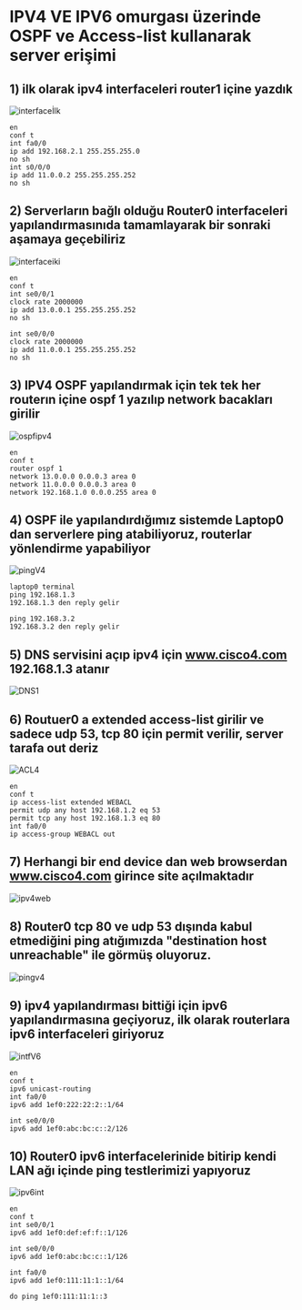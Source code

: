 # IPV4 VE IPV6 omurgası üzerinde OSPF ve Access-list kullanarak server erişimi

## 1) ilk olarak ipv4 interfaceleri router1 içine yazdık
![interfaceİlk](https://github.com/X7pros/ProjeGiris/blob/main/Bitirme%20resimler/1interfaceler.jpg)

```
en 
conf t
int fa0/0 
ip add 192.168.2.1 255.255.255.0  
no sh 
int s0/0/0 
ip add 11.0.0.2 255.255.255.252 
no sh 
```
## 2) Serverların bağlı olduğu Router0 interfaceleri yapılandırmasınıda tamamlayarak bir sonraki aşamaya geçebiliriz
![interfaceiki](https://github.com/X7pros/ProjeGiris/blob/main/Bitirme%20resimler/2interfaceler.jpg)
```
en
conf t
int se0/0/1
clock rate 2000000
ip add 13.0.0.1 255.255.255.252
no sh

int se0/0/0
clock rate 2000000
ip add 11.0.0.1 255.255.255.252
no sh

```
## 3) IPV4 OSPF yapılandırmak için tek tek her routerın içine ospf 1 yazılıp network bacakları girilir
![ospfipv4](https://github.com/X7pros/ProjeGiris/blob/main/Bitirme%20resimler/3ipv4%20ospf%20tamam.jpg)
```
en
conf t
router ospf 1
network 13.0.0.0 0.0.0.3 area 0
network 11.0.0.0 0.0.0.3 area 0
network 192.168.1.0 0.0.0.255 area 0

```
## 4) OSPF ile yapılandırdığımız sistemde Laptop0 dan serverlere ping atabiliyoruz, routerlar yönlendirme yapabiliyor
![pingV4](https://github.com/X7pros/ProjeGiris/blob/main/Bitirme%20resimler/4ipv4%20ospf_pingTestiTamam.jpg)
```
laptop0 terminal
ping 192.168.1.3
192.168.1.3 den reply gelir

ping 192.168.3.2
192.168.3.2 den reply gelir
```
## 5) DNS servisini açıp ipv4 için www.cisco4.com 192.168.1.3 atanır
![DNS1](https://github.com/X7pros/ProjeGiris/blob/main/Bitirme%20resimler/93DNS.jpg)

## 6) Routuer0 a extended access-list girilir ve sadece udp 53, tcp 80 için permit verilir, server tarafa out deriz
![ACL4](https://github.com/X7pros/ProjeGiris/blob/main/Bitirme%20resimler/5ipv4ACLpermit_dns.jpg)
```
en
conf t
ip access-list extended WEBACL
permit udp any host 192.168.1.2 eq 53
permit tcp any host 192.168.1.3 eq 80
int fa0/0
ip access-group WEBACL out
```
## 7) Herhangi bir end device dan web browserdan www.cisco4.com girince site açılmaktadır
![ipv4web](https://github.com/X7pros/ProjeGiris/blob/main/Bitirme%20resimler/6ipv4web_sitesigiris.jpg)

## 8) Router0 tcp 80 ve udp 53 dışında kabul etmediğini ping atığımızda "destination host unreachable" ile görmüş oluyoruz.
![pingv4](https://github.com/X7pros/ProjeGiris/blob/main/Bitirme%20resimler/7Router%20ping%20kabul%20etmiyor%20sadece%20webden%20izin%20veriyor.jpg)
## 9) ipv4 yapılandırması bittiği için ipv6 yapılandırmasına geçiyoruz, ilk olarak routerlara ipv6 interfaceleri giriyoruz
![intfV6](https://github.com/X7pros/ProjeGiris/blob/main/Bitirme%20resimler/8ipv6%20interface.jpg)
```
en
conf t
ipv6 unicast-routing
int fa0/0
ipv6 add 1ef0:222:22:2::1/64

int se0/0/0
ipv6 add 1ef0:abc:bc:c::2/126

```
## 10) Router0 ipv6 interfacelerinide bitirip kendi LAN ağı içinde ping testlerimizi yapıyoruz
![ipv6int](https://github.com/X7pros/ProjeGiris/blob/main/Bitirme%20resimler/9ipv6%20interface%20bitti.jpg)
```
en
conf t
int se0/0/1
ipv6 add 1ef0:def:ef:f::1/126

int se0/0/0
ipv6 add 1ef0:abc:bc:c::1/126

int fa0/0
ipv6 add 1ef0:111:11:1::1/64

do ping 1ef0:111:11:1::3
```




